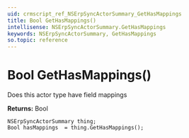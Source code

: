 ```yaml
---
uid: crmscript_ref_NSErpSyncActorSummary_GetHasMappings
title: Bool GetHasMappings()
intellisense: NSErpSyncActorSummary.GetHasMappings
keywords: NSErpSyncActorSummary, GetHasMappings
so.topic: reference
---
```


# Bool GetHasMappings()

Does this actor type have field mappings

**Returns:** Bool

```crmscript
NSErpSyncActorSummary thing;
Bool hasMappings  = thing.GetHasMappings();
```

